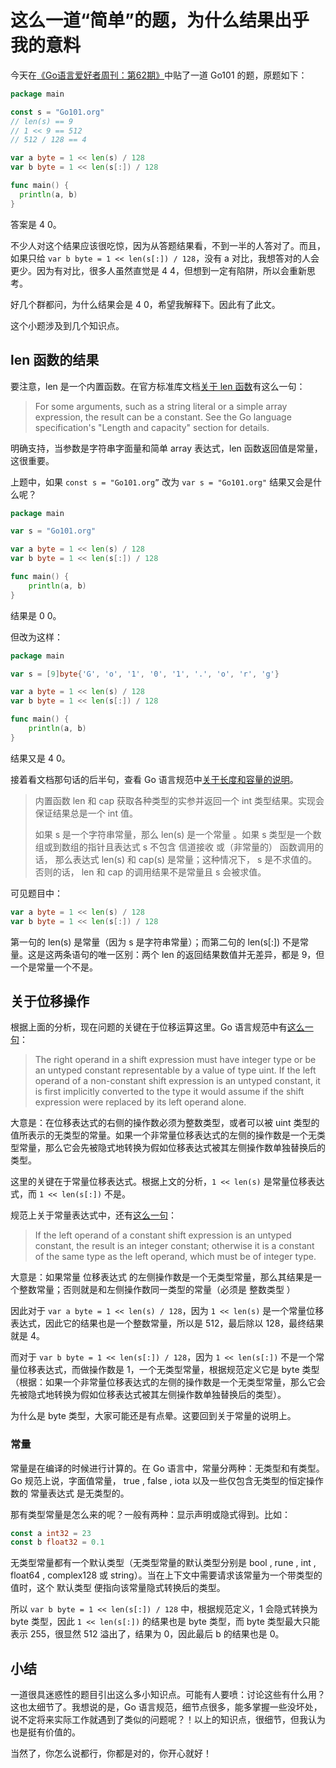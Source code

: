 # 这么一道“简单”的题，为什么结果出乎我的意料

今天在[《Go语言爱好者周刊：第62期》](https://mp.weixin.qq.com/s/xvlAcDBqb77HUzTo7gjuCw)中贴了一道 Go101 的题，原题如下：

```go
package main

const s = "Go101.org"
// len(s) == 9
// 1 << 9 == 512
// 512 / 128 == 4

var a byte = 1 << len(s) / 128
var b byte = 1 << len(s[:]) / 128

func main() {
  println(a, b)
}
```

答案是 4 0。

不少人对这个结果应该很吃惊，因为从答题结果看，不到一半的人答对了。而且，如果只给 `var b byte = 1 << len(s[:]) / 128`，没有 a 对比，我想答对的人会更少。因为有对比，很多人虽然直觉是 4 4，但想到一定有陷阱，所以会重新思考。

好几个群都问，为什么结果会是 4 0，希望我解释下。因此有了此文。

这个小题涉及到几个知识点。

## len 函数的结果

要注意，len 是一个内置函数。在官方标准库文档[关于 len 函数](https://docs.studygolang.com/pkg/builtin/#len)有这么一句：

> For some arguments, such as a string literal or a simple array expression, the result can be a constant. See the Go language specification's "Length and capacity" section for details.

明确支持，当参数是字符串字面量和简单 array 表达式，len 函数返回值是常量，这很重要。

上题中，如果 `const s = "Go101.org”` 改为 `var s = "Go101.org"` 结果又会是什么呢？

```go
package main

var s = "Go101.org"

var a byte = 1 << len(s) / 128
var b byte = 1 << len(s[:]) / 128

func main() {
	println(a, b)
}
```

结果是 0 0。

但改为这样：

```go
package main

var s = [9]byte{'G', 'o', '1', '0', '1', '.', 'o', 'r', 'g'}

var a byte = 1 << len(s) / 128
var b byte = 1 << len(s[:]) / 128

func main() {
	println(a, b)
}
```

结果又是 4 0。

接着看文档那句话的后半句，查看 Go 语言规范中[关于长度和容量的说明](https://hao.studygolang.com/golang_spec.html#id221)。

> 内置函数 len 和 cap 获取各种类型的实参并返回一个 int 类型结果。实现会保证结果总是一个 int 值。
>
> 如果 s 是一个字符串常量，那么 len(s) 是一个常量 。如果 s 类型是一个数组或到数组的指针且表达式 s 不包含 信道接收 或（非常量的） 函数调用的话， 那么表达式 len(s) 和 cap(s) 是常量；这种情况下， s 是不求值的。否则的话， len 和 cap 的调用结果不是常量且 s 会被求值。

可见题目中：

```go
var a byte = 1 << len(s) / 128
var b byte = 1 << len(s[:]) / 128
```

第一句的 len(s) 是常量（因为 s 是字符串常量）；而第二句的 len(s[:]) 不是常量。这是这两条语句的唯一区别：两个 len 的返回结果数值并无差异，都是 9，但一个是常量一个不是。

## 关于位移操作

根据上面的分析，现在问题的关键在于位移运算这里。Go 语言规范中有[这么一句](https://docs.studygolang.com/ref/spec#Operators)：

> The right operand in a shift expression must have integer type or be an untyped constant representable by a value of type uint. If the left operand of a non-constant shift expression is an untyped constant, it is first implicitly converted to the type it would assume if the shift expression were replaced by its left operand alone.

大意是：在位移表达式的右侧的操作数必须为整数类型，或者可以被 uint 类型的值所表示的无类型的常量。如果一个非常量位移表达式的左侧的操作数是一个无类型常量，那么它会先被隐式地转换为假如位移表达式被其左侧操作数单独替换后的类型。

这里的关键在于常量位移表达式。根据上文的分析，`1 << len(s)` 是常量位移表达式，而 `1 << len(s[:])` 不是。

规范上关于常量表达式中，还有[这么一句](https://docs.studygolang.com/ref/spec#Constant_expressions)：

> If the left operand of a constant shift expression is an untyped constant, the result is an integer constant; otherwise it is a constant of the same type as the left operand, which must be of integer type.

大意是：如果常量 位移表达式 的左侧操作数是一个无类型常量，那么其结果是一个整数常量；否则就是和左侧操作数同一类型的常量（必须是 整数类型 ）

因此对于 `var a byte = 1 << len(s) / 128`，因为 `1 << len(s)` 是一个常量位移表达式，因此它的结果也是一个整数常量，所以是 512，最后除以 128，最终结果就是 4。

而对于 `var b byte = 1 << len(s[:]) / 128`，因为 `1 << len(s[:])` 不是一个常量位移表达式，而做操作数是 1，一个无类型常量，根据规范定义它是 byte 类型（根据：如果一个非常量位移表达式的左侧的操作数是一个无类型常量，那么它会先被隐式地转换为假如位移表达式被其左侧操作数单独替换后的类型）。

为什么是 byte 类型，大家可能还是有点晕。这要回到关于常量的说明上。

### 常量

常量是在编译的时候进行计算的。在 Go 语言中，常量分两种：无类型和有类型。Go 规范上说，字面值常量， true , false , iota 以及一些仅包含无类型的恒定操作数的 常量表达式 是无类型的。

那有类型常量是怎么来的呢？一般有两种：显示声明或隐式得到。比如：

```go
const a int32 = 23
const b float32 = 0.1
```

无类型常量都有一个默认类型（无类型常量的默认类型分别是 bool , rune , int , float64 , complex128 或 string）。当在上下文中需要请求该常量为一个带类型的值时，这个 默认类型 便指向该常量隐式转换后的类型。

所以 `var b byte = 1 << len(s[:]) / 128` 中，根据规范定义，1 会隐式转换为 byte 类型，因此 `1 << len(s[:])` 的结果也是 byte 类型，而 byte 类型最大只能表示 255，很显然 512 溢出了，结果为 0，因此最后 b 的结果也是 0。

## 小结

一道很具迷惑性的题目引出这么多小知识点。可能有人要喷：讨论这些有什么用？这也太细节了。我想说的是，Go 语言规范，细节点很多，能多掌握一些没坏处，说不定将来实际工作就遇到了类似的问题呢？！以上的知识点，很细节，但我认为也是挺有价值的。

当然了，你怎么说都行，你都是对的，你开心就好！